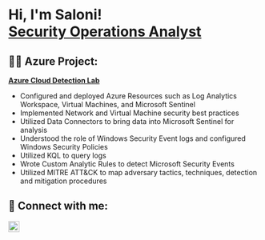 <h1>Hi, I'm Saloni! <br/><a href="https://github.com/saloni416">Security Operations Analyst</a><a href="https://www.linkedin.com/in/saloni416/"></a></h1>

<h2> 👩‍💻 Azure Project:</h2>

<b> [Azure Cloud Detection Lab](https://docs.google.com/document/d/1tz2hrVG5uQjYB4076olUtOvk604k43dqRnB-UhLylLY/edit#heading=h.ia4zilc3er5)</b>
 - Configured and deployed Azure Resources such as Log Analytics Workspace, Virtual Machines, and Microsoft Sentinel
 - Implemented Network and Virtual Machine security best practices
 - Utilized Data Connectors to bring data into Microsoft Sentinel for analysis
 - Understood the role of Windows Security Event logs and configured Windows Security Policies
 - Utilized KQL to query logs
 - Wrote Custom Analytic Rules to detect Microsoft Security Events
 - Utilized MITRE ATT&CK to map adversary tactics, techniques, detection and mitigation procedures

<h2> 🤳 Connect with me:</h2>

[<img align="left" alt="Saloni Jain | LinkedIn" width="22px" src="https://cdn.jsdelivr.net/npm/simple-icons@v3/icons/linkedin.svg" />][linkedin]

[linkedin]: https://www.linkedin.com/in/saloni416/
